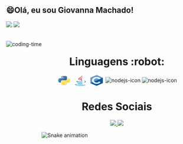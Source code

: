 ## :smile:Olá, eu sou Giovanna Machado! 


<div>
  
  <img height="180em" src="https://github-readme-stats.vercel.app/api?username=giovannamachado&show_icons=true&theme=dracula&include_all_commits=true&count_private=true"/>
  <img align="rigth" height="180em" src="https://github-readme-stats.vercel.app/api/top-langs/?username=giovannamachado&layout=compact&langs_count=16&theme=dracula"/>
</div>
<br>

<div  align="center"> 
  <div style="display: inline_block"><br>
    <img align="left" height="250" alt="coding-time" src="https://github.com/LuigiGf/LuigiGf/blob/main/code.gif">
    <h1 align="center">Linguagens :robot: </h1>
    <img align="center" height="30" width="40" alt="js-icon"  
    <img align="center" height="30" width="40" alt="css-icon" src="https://raw.githubusercontent.com/devicons/devicon/master/icons/python/python-original.svg">
    <img align="center" height="30" width="40" alt="css-icon" src="https://raw.githubusercontent.com/devicons/devicon/master/icons/java/java-original.svg">
    <img align="center" height="30" width="40" alt="c-icon" src="https://raw.githubusercontent.com/devicons/devicon/master/icons/c/c-original.svg">
    <img align="center" height="30" width="40" alt="nodejs-icon" src="https://raw.githubusercontent.com/jmnote/z-icons/master/svg/cpp.svg">
   <img align="center" height="30" width="40" alt="nodejs-icon" src="https://raw.githubusercontent.com/jmnote/z-icons/master/svg/csharp.svg">
   </div>
   
   
   <h1 align="center">Redes Sociais</h1>
    <a href = "mailto: giovanna.machhado@gmail.com">
      <img width="30" src="https://github.com/LuigiGf/LuigiGf/blob/main/gmail.svg">
    </a>
    <a href = "https://www.linkedin.com/in/giovanna-machado-50362a176/">
      <img width="25" src="https://github.com/LuigiGf/LuigiGf/blob/main/linkedin.svg">
    </a>
  
</div>
 
    


![Snake animation](https://github.com/giovannamachado/giovannamachado/blob/output/github-contribution-grid-snake.svg)

